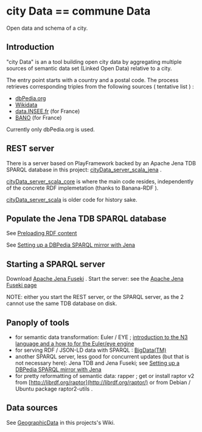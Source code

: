 # city Data == commune Data
Open data and schema of a city.

## Introduction
"city Data" is an a tool building open city data by aggregating 
multiple sources of semantic data set (Linked Open Data) relative to a city.

The entry point starts with a country and a postal code.
The process retrieves corresponding triples from the following sources ( tentative list ) :
- [dbPedia.org](http://dbPedia.org)
- [Wikidata](http://Wikidata.org)
- [data.INSEE.fr](http://data.INSEE.fr) (for France)
- [BANO](http://openstreetmap.fr/bano) (for France)

Currently only dbPedia.org is used.

## REST server

There is a server based on PlayFramework backed by an Apache Jena TDB SPARQL database in this project: 
[cityData\_server\_scala\_jena](cityData_server_scala_jena) .

[cityData\_server\_scala\_core](cityData_server_scala_core) is where the main code resides, independently of the concrete RDF implemetation (thanks to Banana-RDF ).

[cityData\_server\_scala](cityData_server_scala) is older code for history sake.

## Populate the  Jena TDB SPARQL database
See [Preloading RDF content](cityData_server_scala_jena#preloading-rdf-content)

See [Setting up a DBPedia SPARQL mirror with Jena](http://svn.code.sf.net/p/eulergui/code/trunk/eulergui/html/server-sparql-dbpedia.html)

## Starting a SPARQL server

Download [Apache Jena Fuseki](https://jena.apache.org/download/) .
Start the server: see the [Apache Jena Fuseki page](https://jena.apache.org/documentation/fuseki2/index.html)

NOTE: either you start the REST server, or the SPARQL server, as the 2 cannot use the same TDB database on disk.


## Panoply of tools

- for semantic data transformation: Euler / EYE ; [introduction to the N3 language and a how to for the Euler/eye engine](http://svn.code.sf.net/p/eulergui/code/trunk/eulergui/html/N3_introduction.xhtml)
- for serving RDF / JSON-LD data with SPARQL : [BigData(TM)](http://BigData.com)
- another SPARQL server, less good for concurrent updates (but that is not necessary here): Jena TDB and Jena Fuseki; see [Setting up a DBPedia SPARQL mirror with Jena](http://svn.code.sf.net/p/eulergui/code/trunk/eulergui/html/server-sparql-dbpedia.html)
- for pretty reformatting of semantic data: rapper ; get or install raptor v2 from [http://librdf.org/raptor](http://librdf.org/raptor/) or from Debian / Ubuntu package raptor2-utils .

## Data sources
See [GeographicData](https://github.com/pixelhumain/cityData/wiki/GeographicData) in this projects's Wiki.
